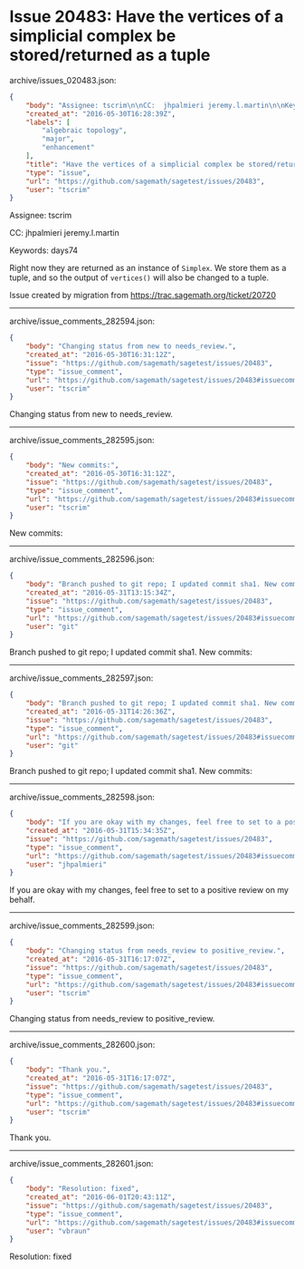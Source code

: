 # Issue 20483: Have the vertices of a simplicial complex be stored/returned as a tuple

archive/issues_020483.json:
```json
{
    "body": "Assignee: tscrim\n\nCC:  jhpalmieri jeremy.l.martin\n\nKeywords: days74\n\nRight now they are returned as an instance of `Simplex`. We store them as a tuple, and so the output of `vertices()` will also be changed to a tuple.\n\nIssue created by migration from https://trac.sagemath.org/ticket/20720\n\n",
    "created_at": "2016-05-30T16:28:39Z",
    "labels": [
        "algebraic topology",
        "major",
        "enhancement"
    ],
    "title": "Have the vertices of a simplicial complex be stored/returned as a tuple",
    "type": "issue",
    "url": "https://github.com/sagemath/sagetest/issues/20483",
    "user": "tscrim"
}
```
Assignee: tscrim

CC:  jhpalmieri jeremy.l.martin

Keywords: days74

Right now they are returned as an instance of `Simplex`. We store them as a tuple, and so the output of `vertices()` will also be changed to a tuple.

Issue created by migration from https://trac.sagemath.org/ticket/20720





---

archive/issue_comments_282594.json:
```json
{
    "body": "Changing status from new to needs_review.",
    "created_at": "2016-05-30T16:31:12Z",
    "issue": "https://github.com/sagemath/sagetest/issues/20483",
    "type": "issue_comment",
    "url": "https://github.com/sagemath/sagetest/issues/20483#issuecomment-282594",
    "user": "tscrim"
}
```

Changing status from new to needs_review.



---

archive/issue_comments_282595.json:
```json
{
    "body": "New commits:",
    "created_at": "2016-05-30T16:31:12Z",
    "issue": "https://github.com/sagemath/sagetest/issues/20483",
    "type": "issue_comment",
    "url": "https://github.com/sagemath/sagetest/issues/20483#issuecomment-282595",
    "user": "tscrim"
}
```

New commits:



---

archive/issue_comments_282596.json:
```json
{
    "body": "Branch pushed to git repo; I updated commit sha1. New commits:",
    "created_at": "2016-05-31T13:15:34Z",
    "issue": "https://github.com/sagemath/sagetest/issues/20483",
    "type": "issue_comment",
    "url": "https://github.com/sagemath/sagetest/issues/20483#issuecomment-282596",
    "user": "git"
}
```

Branch pushed to git repo; I updated commit sha1. New commits:



---

archive/issue_comments_282597.json:
```json
{
    "body": "Branch pushed to git repo; I updated commit sha1. New commits:",
    "created_at": "2016-05-31T14:26:36Z",
    "issue": "https://github.com/sagemath/sagetest/issues/20483",
    "type": "issue_comment",
    "url": "https://github.com/sagemath/sagetest/issues/20483#issuecomment-282597",
    "user": "git"
}
```

Branch pushed to git repo; I updated commit sha1. New commits:



---

archive/issue_comments_282598.json:
```json
{
    "body": "If you are okay with my changes, feel free to set to a positive review on my behalf.",
    "created_at": "2016-05-31T15:34:35Z",
    "issue": "https://github.com/sagemath/sagetest/issues/20483",
    "type": "issue_comment",
    "url": "https://github.com/sagemath/sagetest/issues/20483#issuecomment-282598",
    "user": "jhpalmieri"
}
```

If you are okay with my changes, feel free to set to a positive review on my behalf.



---

archive/issue_comments_282599.json:
```json
{
    "body": "Changing status from needs_review to positive_review.",
    "created_at": "2016-05-31T16:17:07Z",
    "issue": "https://github.com/sagemath/sagetest/issues/20483",
    "type": "issue_comment",
    "url": "https://github.com/sagemath/sagetest/issues/20483#issuecomment-282599",
    "user": "tscrim"
}
```

Changing status from needs_review to positive_review.



---

archive/issue_comments_282600.json:
```json
{
    "body": "Thank you.",
    "created_at": "2016-05-31T16:17:07Z",
    "issue": "https://github.com/sagemath/sagetest/issues/20483",
    "type": "issue_comment",
    "url": "https://github.com/sagemath/sagetest/issues/20483#issuecomment-282600",
    "user": "tscrim"
}
```

Thank you.



---

archive/issue_comments_282601.json:
```json
{
    "body": "Resolution: fixed",
    "created_at": "2016-06-01T20:43:11Z",
    "issue": "https://github.com/sagemath/sagetest/issues/20483",
    "type": "issue_comment",
    "url": "https://github.com/sagemath/sagetest/issues/20483#issuecomment-282601",
    "user": "vbraun"
}
```

Resolution: fixed
